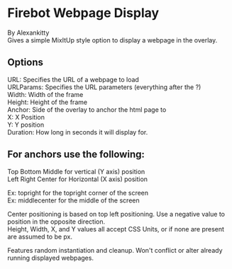 # Firebot Webpage Display
By Alexankitty  
Gives a simple MixItUp style option to display a webpage in the overlay.  

## Options
URL: Specifies the URL of a webpage to load  
URLParams: Specifies the URL parameters (everything after the ?)  
Width: Width of the frame  
Height: Height of the frame  
Anchor: Side of the overlay to anchor the html page to  
X: X Position  
Y: Y position  
Duration: How long in seconds it will display for.  

## For anchors use the following:
Top Bottom Middle for vertical (Y axis) position  
Left Right Center for Horizontal (X axis) position  
  
Ex: topright for the topright corner of the screen  
Ex: middlecenter for the middle of the screen  
  
Center positioning is based on top left positioning. Use a negative value to position in the opposite direction.  
Height, Width, X, and Y values all accept CSS Units, or if none are present are assumed to be px.  
  
Features random instantiation and cleanup. Won't conflict or alter already running displayed webpages.  